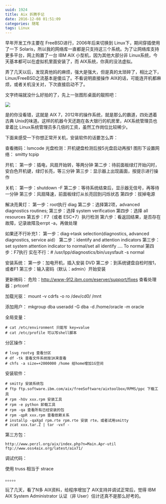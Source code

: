 ```yaml
---
uuid: 1924
title: Aix 折腾手记
date: 2016-12-08 01:51:09
categories: 随笔
tags: Linux
---
```

早年开发工作主要在 FreeBSD进行，2006年后来切换到 Linux下，期间穿插使用了一下 Solaris，所以我的网络库一直都是只支持这三个系统。为了让网络库支持更多平台，网上购置了一台 IBM AIX 小型机，因为其他大部分非 Linux系统，今天基本都可以在虚拟机里面安装了，而 AIX系统，你真的没法虚拟。

弄了几天以后，发现真他妈的麻烦，强大是强大，但是真的太琐碎了，相比之下，Linux/FreeBSD之流基本是傻瓜了。不看说明直接操作 AIX的话，可能连开机都麻烦，或者关机没关对，下次直接启动不了。

文字终端就没什么好拍的了，先上一张图形桌面的靓照吧：

![](https://skywind3000.github.io/word/images/linux_aix_1.jpg)

是的你没看错，这就是 AIX 7，2012年的操作系统，就是那么的霸道，四处透着古典 Unix的味道。这样的机器今天还跑在各大银行的机房里，AIX系统管理员也拿着比 Linux系统管理员多几倍的工资，虽然工作岗位比较稀少。

下面来感受一下你想正常开关机，安装软件的话要怎么弄：

查看微码：lsmcode 光盘检测：开机键盘检测后按5光盘启动再按1 图形下设置网络： smitty tcpip

开机： 第一步：插电，风扇开始转，等两分钟 第二步：待前面板绿灯开始闪时，安白色开机键，绿灯长亮，等三分钟 第三步：显示器上出现画面，按提示进行操作

关机： 第一步：shutdown -F 第二步：等待系统结束后，显示器无信号，再等待一分钟 第三步：风扇降速，前面板绿灯从长亮回到闪烁状态 第四步：拔掉电源

解决亮黄灯： 第一步：root执行 diag 第二步：选择第2项，advanced diagnostics routines; 第三步：选择 system verification 第四步：选择 all resources 第五步：F7（或者 ESC+7）执行检测 第六步：看返回结果，是否存在故障，记录故障及errpt -a，再做处理

如果还不行补充1： 第一步：diag->task selection(diagnostics, advanced diagnostics, service aid） 第二步：identify and attention indicators 第三步：set system attention indicator to normal/set all identify …. To normal
第四步：F7执行 实在不行：# /usr/lpp/diagnostics/bin/usysfault -s normal

安装系统： 第一步：加电开机，插入安装 DVD 第二步：到系统键盘自检时按1，或者F1 第三步：输入密码（默认：admin）开始安装

更新微码： 危险：http://www-912.ibm.com/eserver/support/fixes 查看处理器：prtconf

加载光驱： mount -v cdrfs -o ro /dev/cd0/ /mnt

添加用户： mkgroup dba useradd -G dba -d /home/oracle -m oracle

全局变量：

    # cat /etc/environment 只能写 key=value
    # cat /etc/profile 可以写shell脚本

分区操作：

    # lsvg rootvg 查看分区
    # df -tk 查看文件系统按1K来查看
    # chfs -a size=+2000000 /home 给home增加1G空间

安装软件：

    # smitty 安装系统包
    # ftp ftp.software.ibm.com/aix/freeSoftware/aixtoolbox/RPMS/ppc 下载工具
    # rpm -hUv xxx.rpm 安装工具
    # rpm -e python 卸载工具
    # rpm -qa 查看所有已经安装的包
    # rpm -qpR xxx.rpm 查看依赖关系
    # installp -qaXgd rpm.rte rpm.rte 安装 rte，或者试用smitty
    # zcat xxx.tar.Z | tar -vxf -

第三方包：

    http://www.perzl.org/aix/index.php?n=Main.Apr-util
    ftp://www.oss4aix.org/latest/aix71/

调试代码：

使用 truss 相当于 strace

。。。。。

玩了几天，看了N多 AIX资料，给程序增加了 AIX支持并调试正常后，觉得 IBM AIX System Administrator 认证（非 User）估计还真不是那么好考的。


